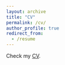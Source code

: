 ```yaml
---
layout: archive
title: "CV"
permalink: /cv/
author_profile: true
redirect_from:
  - /resume
---
```


Check my [CV](https://github.com/XiaoyongNI/XiaoyongNI.github.io/blob/master/files/Resume.pdf).
